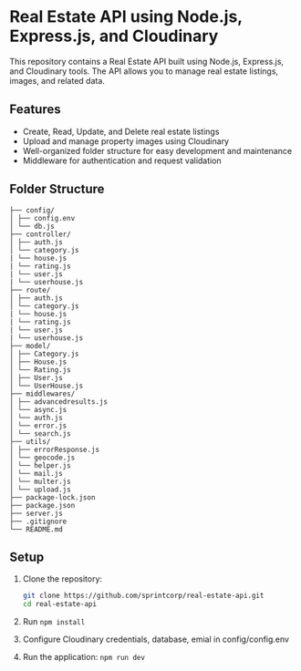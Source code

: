 # Real Estate API using Node.js, Express.js, and Cloudinary

This repository contains a Real Estate API built using Node.js, Express.js, and Cloudinary tools. The API allows you to manage real estate listings, images, and related data.

## Features

- Create, Read, Update, and Delete real estate listings
- Upload and manage property images using Cloudinary
- Well-organized folder structure for easy development and maintenance
- Middleware for authentication and request validation

## Folder Structure

    ├── config/
    │ ├── config.env
    │ └── db.js
    ├── controller/
    │ ├── auth.js
    │ └── category.js
    | └── house.js
    | └── rating.js
    | └── user.js
    | └── userhouse.js
    ├── route/
    │ ├── auth.js
    │ └── category.js
    | └── house.js
    | └── rating.js
    | └── user.js
    | └── userhouse.js
    ├── model/
    │ ├── Category.js
    │ ├── House.js
    │ └── Rating.js
    │ ├── User.js
    │ └── UserHouse.js
    ├── middlewares/
    │ ├── advancedresults.js
    │ └── async.js
    │ └── auth.js
    │ └── error.js
    │ └── search.js
    ├── utils/
    │ ├── errorResponse.js
    │ └── geocode.js
    │ └── helper.js
    │ └── mail.js
    │ └── multer.js
    │ └── upload.js
    ├── package-lock.json
    ├── package.json
    ├── server.js
    ├── .gitignore
    └── README.md


## Setup

1. Clone the repository:

   ```bash
   git clone https://github.com/sprintcorp/real-estate-api.git
   cd real-estate-api

2. Run `npm install`

3. Configure Cloudinary credentials, database, emial in config/config.env

4. Run the application: `npm run dev`

